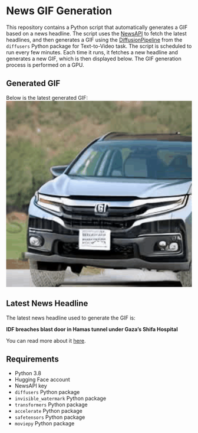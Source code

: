 # News GIF Generation
This repository contains a Python script that automatically generates a GIF based on a news headline. The script uses the [NewsAPI](https://newsapi.org/) to fetch the latest headlines, and then generates a GIF using the [DiffusionPipeline](https://github.com/huggingface/diffusers) from the `diffusers` Python package for Text-to-Video task.
The script is scheduled to run every few minutes. Each time it runs, it fetches a new headline and generates a new GIF, which is then displayed below. The GIF generation process is performed on a GPU.

## Generated GIF
Below is the latest generated GIF:
![Generated GIF](output.gif?raw=true&v=1700724824)

## Latest News Headline
The latest news headline used to generate the GIF is:

**IDF breaches blast door in Hamas tunnel under Gaza’s Shifa Hospital**

You can read more about it [here](https://news.google.com/rss/articles/CBMiYWh0dHBzOi8vd3d3LnRpbWVzb2Zpc3JhZWwuY29tL2lkZi1icmVhY2hlcy1ibGFzdC1kb29yLWluLWhhbWFzLXR1bm5lbC11bmRlci1nYXphcy1zaGlmYS1ob3NwaXRhbC_SAWVodHRwczovL3d3dy50aW1lc29maXNyYWVsLmNvbS9pZGYtYnJlYWNoZXMtYmxhc3QtZG9vci1pbi1oYW1hcy10dW5uZWwtdW5kZXItZ2F6YXMtc2hpZmEtaG9zcGl0YWwvYW1wLw?oc=5).

## Requirements
- Python 3.8
- Hugging Face account
- NewsAPI key
- `diffusers` Python package
- `invisible_watermark` Python package
- `transformers` Python package
- `accelerate` Python package
- `safetensors` Python package
- `moviepy` Python package
